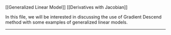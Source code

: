 [[Generalized Linear Model]]
[[Derivatives with Jacobian]]

In this file, we will be interested in discussing the use of Gradient Descend method with some examples of generalized linear models. 

---




